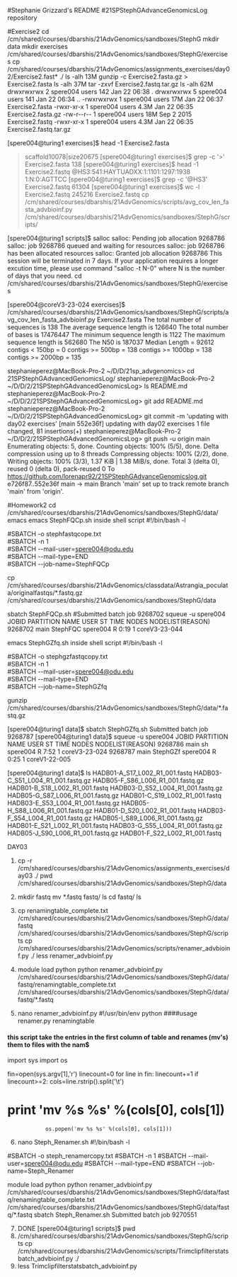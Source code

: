 #Stephanie Grizzard's README
#21SPStephGAdvanceGenomicsLog repository


#Exercise2
cd /cm/shared/courses/dbarshis/21AdvGenomics/sandboxes/StephG
mkdir data
mkdir exercises
/cm/shared/courses/dbarshis/21AdvGenomics/sandboxes/StephG/exercises
cp /cm/shared/courses/dbarshis/21AdvGenomics/assignments_exercises/day02/Exercise2.fast* ./
ls -alh
13M
gunzip -c Exercise2.fasta.gz > Exercise2.fasta
ls -alh
37M
tar -zxvf Exercise2.fastq.tar.gz 
ls -alh
62M
drwxrwxrwx 2 spere004 users  142 Jan 22 06:38 .
drwxrwxrwx 5 spere004 users  141 Jan 22 06:34 ..
-rwxrwxrwx 1 spere004 users  17M Jan 22 06:37 Exercise2.fasta
-rwxr-xr-x 1 spere004 users 4.3M Jan 22 06:35 Exercise2.fasta.gz
-rw-r--r-- 1 spere004 users  18M Sep  2  2015 Exercise2.fastq
-rwxr-xr-x 1 spere004 users 4.3M Jan 22 06:35 Exercise2.fastq.tar.gz

[spere004@turing1 exercises]$ head -1 Exercise2.fasta
>scaffold10078|size20675
[spere004@turing1 exercises]$ grep -c '>' Exercise2.fasta
138
[spere004@turing1 exercises]$ head -1 Exercise2.fastq
@HS3:541:HAYTUADXX:1:1101:1297:1938 1:N:0:AGTTCC
[spere004@turing1 exercises]$ grep -c '@HS3' Exercise2.fastq
61304
[spere004@turing1 exercises]$ wc -l Exercise2.fastq
245216 Exercise2.fastq
cp /cm/shared/courses/dbarshis/21AdvGenomics/scripts/avg_cov_len_fasta_advbioinf.py /cm/shared/courses/dbarshis/21AdvGenomics/sandboxes/StephG/scripts/

[spere004@turing1 scripts]$ salloc
salloc: Pending job allocation 9268786
salloc: job 9268786 queued and waiting for resources
salloc: job 9268786 has been allocated resources
salloc: Granted job allocation 9268786
This session will be terminated in 7 days. If your application requires
a longer excution time, please use command "salloc -t N-0" where N is the
number of days that you need.
cd /cm/shared/courses/dbarshis/21AdvGenomics/sandboxes/StephG/exercises

[spere004@coreV3-23-024 exercises]$ /cm/shared/courses/dbarshis/21AdvGenomics/sandboxes/StephG/scripts/avg_cov_len_fasta_advbioinf.py Exercise2.fasta
The total number of sequences is 138
The average sequence length is 126640
The total number of bases is 17476447
The minimum sequence length is 1122
The maximum sequence length is 562680
The N50 is 187037
Median Length = 92612
contigs < 150bp = 0
contigs >= 500bp = 138
contigs >= 1000bp = 138
contigs >= 2000bp = 135

stephanieperez@MacBook-Pro-2 ~/D/D/21sp_advgenomics> cd 21SPStephGAdvancedGenomicsLog/
stephanieperez@MacBook-Pro-2 ~/D/D/2/21SPStephGAdvancedGenomicsLog> ls
README.md
stephanieperez@MacBook-Pro-2 ~/D/D/2/21SPStephGAdvancedGenomicsLog>  git add README.md 
stephanieperez@MacBook-Pro-2 ~/D/D/2/21SPStephGAdvancedGenomicsLog> 
git commit -m 'updating with day02 exercises'
[main 552e36f] updating with day02 exercises
 1 file changed, 81 insertions(+)
stephanieperez@MacBook-Pro-2 ~/D/D/2/21SPStephGAdvancedGenomicsLog> git push -u origin main
Enumerating objects: 5, done.
Counting objects: 100% (5/5), done.
Delta compression using up to 8 threads
Compressing objects: 100% (2/2), done.
Writing objects: 100% (3/3), 1.37 KiB | 1.38 MiB/s, done.
Total 3 (delta 0), reused 0 (delta 0), pack-reused 0
To https://github.com/lorenapr92/21SPStephGAdvanceGenomicslog.git
   e726f87..552e36f  main -> main
Branch 'main' set up to track remote branch 'main' from 'origin'.

#Homework2
cd /cm/shared/courses/dbarshis/21AdvGenomics/sandboxes/StephG/data/
emacs emacs StephFQCp.sh
inside shell script
#!/bin/bash -l                                                                                               

#SBATCH -o stephfastqcope.txt                                                                                
#SBATCH -n 1                                                                                                 
#SBATCH --mail-user=spere004@odu.edu                                                                         
#SBATCH --mail-type=END                                                                                      
#SBATCH --job-name=StephFQCp                                                                                 

cp /cm/shared/courses/dbarshis/21AdvGenomics/classdata/Astrangia_poculata/originalfastqs/*.fastq.gz /cm/shared/courses/dbarshis/21AdvGenomics/sandboxes/StephG/data

sbatch StephFQCp.sh
#Submitted batch job 9268702
squeue -u spere004
             JOBID PARTITION     NAME     USER ST       TIME  NODES NODELIST(REASON) 
           9268702      main StephFQC spere004  R       0:19      1 coreV3-23-044 

emacs StephGZfq.sh
inside shell script
#!/bin/bash -l                                                                                              

#SBATCH -o stephgzfastqcopy.txt                                                                              
#SBATCH -n 1                                                                                                 
#SBATCH --mail-user=spere004@odu.edu                                                                         
#SBATCH --mail-type=END                                                                                      
#SBATCH --job-name=StephGZfq                                                                                 

gunzip /cm/shared/courses/dbarshis/21AdvGenomics/sandboxes/StephG/data/*.fastq.gz

[spere004@turing1 data]$ sbatch StephGZfq.sh
Submitted batch job 9268787
[spere004@turing1 data]$ squeue -u spere004
             JOBID PARTITION     NAME     USER ST       TIME  NODES NODELIST(REASON) 
           9268786      main       sh spere004  R       7:52      1 coreV3-23-024 
           9268787      main StephGZf spere004  R       0:25      1 coreV1-22-005 

[spere004@turing1 data]$ ls
HADB01-A_S17_L002_R1_001.fastq     HADB03-C_S51_L004_R1_001.fastq.gz  HADB05-F_S86_L006_R1_001.fastq.gz
HADB01-B_S18_L002_R1_001.fastq     HADB03-D_S52_L004_R1_001.fastq.gz  HADB05-G_S87_L006_R1_001.fastq.gz
HADB01-C_S19_L002_R1_001.fastq     HADB03-E_S53_L004_R1_001.fastq.gz  HADB05-H_S88_L006_R1_001.fastq.gz
HADB01-D_S20_L002_R1_001.fastq     HADB03-F_S54_L004_R1_001.fastq.gz  HADB05-I_S89_L006_R1_001.fastq.gz
HADB01-E_S21_L002_R1_001.fastq     HADB03-G_S55_L004_R1_001.fastq.gz  HADB05-J_S90_L006_R1_001.fastq.gz
HADB01-F_S22_L002_R1_001.fastq  

DAY03
1. cp -r /cm/shared/courses/dbarshis/21AdvGenomics/assignments_exercises/day03 ./
pwd
/cm/shared/courses/dbarshis/21AdvGenomics/sandboxes/StephG/data
2. mkdir fastq
mv *.fastq fastq/
ls
cd fastq/
ls
3. cp renamingtable_complete.txt /cm/shared/courses/dbarshis/21AdvGenomics/sandboxes/StephG/data/fastq
/cm/shared/courses/dbarshis/21AdvGenomics/sandboxes/StephG/scripts
cp /cm/shared/courses/dbarshis/21AdvGenomics/scripts/renamer_advbioinf.py ./
less renamer_advbioinf.py 
4. module load python
python renamer_advbioinf.py /cm/shared/courses/dbarshis/21AdvGenomics/sandboxes/StephG/data/fastq/renamingtable_complete.txt /cm/shared/courses/dbarshis/21AdvGenomics/sandboxes/StephG/data/fastq/*.fastq


5. nano renamer_advbioinf.py
#!/usr/bin/env python
####usage renamer.py renamingtable
#### this script take the entries in the first column of table and renames (mv's) them to files with the nam$
import sys
import os

fin=open(sys.argv[1],'r')
linecount=0
for line in fin:
        linecount+=1
        if linecount>=2:
                cols=line.rstrip().split('\t')
#               print 'mv %s %s' %(cols[0], cols[1])
                os.popen('mv %s %s' %(cols[0], cols[1]))

6. nano Steph_Renamer.sh
#!/bin/bash -l

#SBATCH -o steph_renamercopy.txt
#SBATCH -n 1
#SBATCH --mail-user=spere004@odu.edu
#SBATCH --mail-type=END
#SBATCH --job-name=Steph_Renamer

module load python
python renamer_advbioinf.py /cm/shared/courses/dbarshis/21AdvGenomics/sandboxes/StephG/data/fastq/renamingtable_complete.txt /cm/shared/courses/dbarshis/21AdvGenomics/sandboxes/StephG/data/fastq/*.fastq
sbatch Steph_Renamer.sh
Submitted batch job 9270551

7. DONE
[spere004@turing1 scripts]$ pwd
10. /cm/shared/courses/dbarshis/21AdvGenomics/sandboxes/StephG/scripts
cp /cm/shared/courses/dbarshis/21AdvGenomics/scripts/Trimclipfilterstatsbatch_advbioinf.py ./
11. less Trimclipfilterstatsbatch_advbioinf.py

